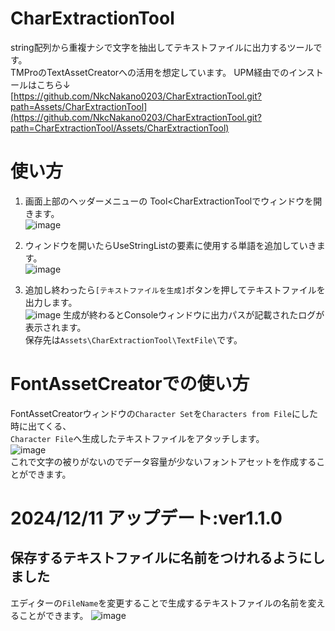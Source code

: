 # CharExtractionTool
string配列から重複ナシで文字を抽出してテキストファイルに出力するツールです。  
TMProのTextAssetCreatorへの活用を想定しています。
UPM経由でのインストールはこちら↓  
[https://github.com/NkcNakano0203/CharExtractionTool.git?path=Assets/CharExtractionTool](https://github.com/NkcNakano0203/CharExtractionTool.git?path=CharExtractionTool/Assets/CharExtractionTool)

# 使い方
1. 画面上部のヘッダーメニューの Tool<CharExtractionToolでウィンドウを開きます。  
![image](https://github.com/NkcNakano0203/CharExtractionTool/assets/95272840/aa72621c-adc8-4b02-9ddf-df5b49d710ee)

2. ウィンドウを開いたらUseStringListの要素に使用する単語を追加していきます。  
![image](https://github.com/NkcNakano0203/CharExtractionTool/assets/95272840/1ea68e6b-d2ab-40d8-ac48-fc40052707db)

3. 追加し終わったら`[テキストファイルを生成]`ボタンを押してテキストファイルを出力します。  
![image](https://github.com/NkcNakano0203/CharExtractionTool/assets/95272840/d250aa0d-8231-4cf0-8a7d-ea40dad53e79)
生成が終わるとConsoleウィンドウに出力パスが記載されたログが表示されます。  
保存先は`Assets\CharExtractionTool\TextFile\`です。

# FontAssetCreatorでの使い方
FontAssetCreatorウィンドウの`Character Set`を`Characters from File`にした時に出てくる、  
`Character File`へ生成したテキストファイルをアタッチします。  
![image](https://github.com/NkcNakano0203/CharExtractionTool/assets/95272840/4ae81b0e-4694-4490-b753-2d70776ba15f)  
これで文字の被りがないのでデータ容量が少ないフォントアセットを作成することができます。

# 2024/12/11 アップデート:ver1.1.0
## 保存するテキストファイルに名前をつけれるようにしました 
エディターの`FileName`を変更することで生成するテキストファイルの名前を変えることができます。
![image](https://github.com/user-attachments/assets/214d34c5-7ad2-4a75-bb92-6f26336c9762)
